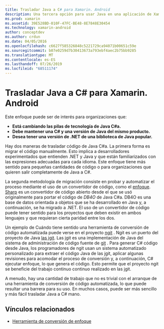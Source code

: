 ```yaml
---
title: Trasladar Java a C# para Xamarin. Android
description: Una tercera opción para usar Java en una aplicación de Xamarin. Android es trasladar el código fuente de C#Java a.
ms.prod: xamarin
ms.assetid: 39E528BD-010F-47FC-BE48-8E7848E30454
ms.technology: xamarin-android
author: conceptdev
ms.author: crdun
ms.date: 04/05/2016
ms.openlocfilehash: c6627f585326848c5221729ca94071b00651c59e
ms.sourcegitcommit: b07e0259d7b30413673a793ebf4aec2b75bb9285
ms.translationtype: MT
ms.contentlocale: es-ES
ms.lasthandoff: 07/26/2019
ms.locfileid: "68511174"
---
```

# <a name="porting-java-to-c-for-xamarinandroid"></a>Trasladar Java a C# para Xamarin. Android

Este enfoque puede ser de interés para organizaciones que:

- **Está cambiando las pilas de tecnología de Java C#a.**
- **Debe mantener una C# y una versión de Java del mismo producto.**
- **Desea tener una versión de .NET de una biblioteca de Java popular.**

Hay dos maneras de trasladar código de Java C#a. La primera forma es migrar el código manualmente. Esto implica a desarrolladores experimentados que entienden .NET y Java y que están familiarizados con las expresiones adecuadas para cada idioma. Este enfoque tiene más sentido para pequeñas cantidades de código o para organizaciones que quieren salir completamente de Java a C#.

La segunda metodología de migración consiste en probar y automatizar el proceso mediante el uso de un convertidor de código, como el [enfoque](https://github.com/mono/sharpen). [Sharp](https://github.com/mono/sharpen) es un convertidor de código abierto desde el que se usó originalmente para portar el código de *DB4O* de Java C#a. DB4O es una base de datos orientada a objetos que se ha desarrollado en Java y, a continuación, se ha migrado a .NET. El uso de un convertidor de código puede tener sentido para los proyectos que deben existir en ambos lenguajes y que requieran cierta paridad entre los dos.

Un ejemplo de Cuándo tiene sentido una herramienta de conversión de código automatizada puede verse en el proyecto [ngit](https://github.com/mono/ngit) .
Ngit es un puerto del proyecto de Java [las jgit](http://eclipse.org/).
Las jgit es una implementación de Java del sistema de administración de código fuente de [git](http://git-scm.com/) . Para generar C# código desde Java, los programadores de ngit usan un sistema automatizado personalizado para extraer el código Java de las jgit, aplicar algunas revisiones para acomodar el proceso de conversión y, a continuación, C# ejecutar enfoque, lo que genera el código. Esto permite que el proyecto ngit se beneficie del trabajo continuo continuo realizado en las jgit.

A menudo, hay una cantidad de trabajo que no es trivial con el arranque de una herramienta de conversión de código automatizada, lo que puede resultar una barrera para su uso. En muchos casos, puede ser más sencillo y más fácil trasladar Java a C# mano.

## <a name="related-links"></a>Vínculos relacionados

- [Herramienta de conversión de enfoque](https://github.com/mono/sharpen)
